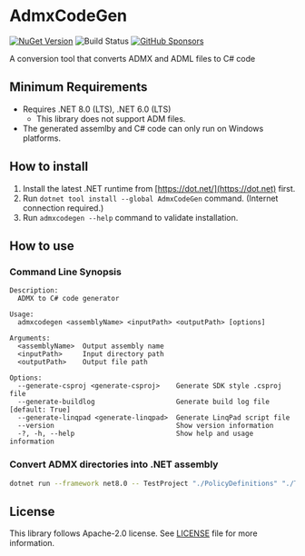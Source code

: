 # AdmxCodeGen

[![NuGet Version](https://img.shields.io/nuget/v/AdmxCodeGen)](https://www.nuget.org/packages/AdmxCodeGen/) ![Build Status](https://github.com/rkttu/AdmxCodeGen/actions/workflows/dotnet.yml/badge.svg) [![GitHub Sponsors](https://img.shields.io/github/sponsors/rkttu)](https://github.com/sponsors/rkttu/)

A conversion tool that converts ADMX and ADML files to C# code

## Minimum Requirements

- Requires .NET 8.0 (LTS), .NET 6.0 (LTS)
  - This library does not support ADM files.
- The generated assemlby and C# code can only run on Windows platforms.

## How to install

1. Install the latest .NET runtime from [https://dot.net/](https://dot.net) first.
2. Run `dotnet tool install --global AdmxCodeGen` command. (Internet connection required.)
3. Run `admxcodegen --help` command to validate installation.

## How to use

### Command Line Synopsis

```
Description:
  ADMX to C# code generator

Usage:
  admxcodegen <assemblyName> <inputPath> <outputPath> [options]

Arguments:
  <assemblyName>  Output assembly name
  <inputPath>     Input directory path
  <outputPath>    Output file path

Options:
  --generate-csproj <generate-csproj>    Generate SDK style .csproj file
  --generate-buildlog                    Generate build log file [default: True]
  --generate-linqpad <generate-linqpad>  Generate LinqPad script file
  --version                              Show version information
  -?, -h, --help                         Show help and usage information
```

### Convert ADMX directories into .NET assembly

```bash
dotnet run --framework net8.0 -- TestProject "./PolicyDefinitions" "./TestProject" --generate-csproj "MyProject" --generate-linqpad "MyProjectLinq" --generate-buildlog
```

## License

This library follows Apache-2.0 license. See [LICENSE](./LICENSE) file for more information.
